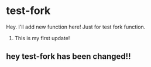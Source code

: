 # test-fork
Hey. I'll add new function here!
Just for test fork function.

1. This is my first update!

## hey test-fork has been changed!!
